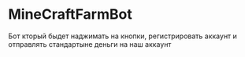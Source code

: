 # MineCraftFarmBot
Бот кторый быдет наджимать на кнопки, регистрировать аккаунт и отправлять стандартыне деньги на наш аккаунт
